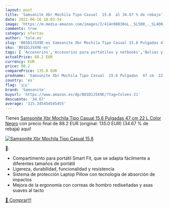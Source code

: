 ```yaml
---
layout: post
title: 'Samsonite Xbr Mochila Tipo Casual  15.6  al 34.67 % de rebaja'
date: 2021-06-16 18:03:54
image: 'https://m.media-amazon.com/images/I/414n98D30oL._SL500_._SL400_.jpg'
comments: true
category: ofertas
author: 'tole.es'
slug: 'B01D1J5X9E-es Samsonite Xbr Mochila Tipo Casual 15.6 Pulgadas 47 cm 22 L...'
sku: 'B01D1J5X9E-es'
tags: [ 'Accesorios','Accesorios para portátiles y netbooks','Bolsas y fundas para portátiles y netbooks','Informática','Mochilas para portátiles y netbooks','mochila','samsonite', ]
actualPrice: 88.2 EUR
currency: EUR
price: 88.2
comparePrice: 135.0 EUR
prodname: 'Samsonite Xbr Mochila Tipo Casual  15.6 Pulgadas  47 cm  22 L  Color Negro'
country: 'es'
flag: '🇪🇸'
brand: 'Samsonite'
buyurl: 'https://www.amazon.es/dp/B01D1J5X9E/?tag=tolees-21'
descuento: '34.67'
average: '115.345454545455'
---
```


Tienes [Samsonite Xbr Mochila Tipo Casual  15.6 Pulgadas  47 cm  22 L  Color Negro](https://www.amazon.es/dp/B01D1J5X9E/?tag=tolees-21) con precio final de  88.2 EUR (original: 135.0 EUR) (34.67 %  de rebaja) aqui!

[![Samsonite Xbr Mochila Tipo Casual  15.6 ](https://m.media-amazon.com/images/I/414n98D30oL._SL500_._SL400_.jpg)](https://www.amazon.es/dp/B01D1J5X9E/?tag=tolees-21)

🔎:

- Compartimento para portátil Smart Fit, que se adapta fácilmente a diferentes tamaños de portátil
- Ligereza, durabilidad, funcionalidad y resistencia
- Sistema de protección Laptop Pillow con tecnología de absorción de impactos
- Mejora de la ergonomía con correas de hombro rediseñadas y asas suaves al tacto

[🛒 Comprar!!!](https://www.amazon.es/dp/B01D1J5X9E/?tag=tolees-21)
